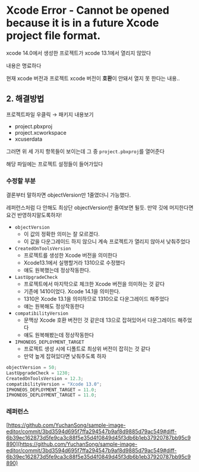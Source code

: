 # Xcode Error - Cannot be opened because it is in a future Xcode project file format.

xcode 14.0에서 생성한 프로젝트가 xcode 13.1에서 열리지 않았다

내용은 명료하다

현재 xcode 버전과 프로젝트 xcode 버전이 **호환**이 안돼서 열지 못 한다는 내용..

## **2. 해결방법**

프로젝트파일 우클릭 → 패키지 내용보기

- project.pbxproj
- project.xcworkspace
- xcuserdata

그러면 위 세 가지 항목들이 보이는데 그 중 `project.pbxproj`를 열어준다

해당 파일에는 프로젝트 설정들이 들어가있다

### 수정할 부분

결론부터 말하자면 objectVersion만 1줄였더니 가능했다.

레퍼런스처럼 다 안해도 최상단 objectVersion만 줄여보면 될듯. 만약 깃에 머지한다면 요건 반영하지말도록하자!

- `objectVersion`
    - 이 값의 정확한 의미는 잘 모르겠다.
    - 이 값을 다운그레이드 하지 않으니 계속 프로젝트가 열리지 않아서 낮춰주었다
- `CreatedOnToolsVersion`
    - 프로젝트를 생성한 Xcode 버전을 의미한다
    - Xcode13.1에서 실행할거라 1310으로 수정했다
    - 얘도 원복했는데 정상작동한다.
- `LastUpgradeCheck`
    - 프로젝트에서 마지막으로 체크한 Xcode 버전을 의미하는 것 같다
    - 기존에 1410이었다. Xcode 14.1을 의미한다.
    - 1310은 Xcode 13.1을 의미하므로 1310으로 다운그레이드 해주었다
    - 얘는 원복해도 정상작동한다
- `compatibilityVersion`
    - 문맥상 Xcode 호환 버전인 것 같은데 13으로 잡혀있어서 다운그레이드 해주었다
    - 얘도 원복해봤는데 정상작동한다
- `IPHONEOS_DEPLOYMENT_TARGET`
    - 프로젝트 생성 시에 디폴트로 최상위 버전이 잡히는 것 같다
    - 만약 높게 잡혀있다면 낮춰주도록 하자

```jsx
objectVersion = 50;
LastUpgradeCheck = 1230;
CreatedOnToolsVersion = 12.3;
compatibilityVersion = "Xcode 13.0";
IPHONEOS_DEPLOYMENT_TARGET = 11.0;
IPHONEOS_DEPLOYMENT_TARGET = 11.0;
```

### 레퍼런스

[https://github.com/YuchanSong/sample-image-editor/commit/3bd3594d695f7ffa294547b9af8d9885d79ac549#diff-6b39ec162873d5fe9ca3c88f5e35d4f0849d45f3db6b1eb37920787bb95c9890](https://github.com/YuchanSong/sample-image-editor/commit/3bd3594d695f7ffa294547b9af8d9885d79ac549#diff-6b39ec162873d5fe9ca3c88f5e35d4f0849d45f3db6b1eb37920787bb95c9890)
